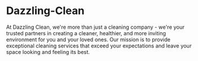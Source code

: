 # Dazzling-Clean
At Dazzling Clean, we're more than just a cleaning company - we're your trusted partners in creating a cleaner, healthier, and more inviting environment for you and your loved ones. Our mission is to provide exceptional cleaning services that exceed your expectations and leave your space looking and feeling its best.
